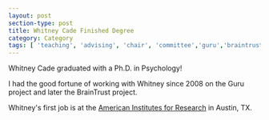 ```yaml
---
layout: post
section-type: post
title: Whitney Cade Finished Degree
category: Category
tags: [ 'teaching', 'advising', 'chair', 'committee','guru','braintrust' ]
---
```

Whitney Cade graduated with a Ph.D. in Psychology!

I had the good fortune of working with Whitney since 2008 on the Guru project and later the BrainTrust project.

Whitney's first job is at the [American Institutes for Research](www.air.org) in Austin, TX.
